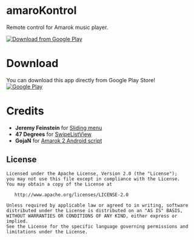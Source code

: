 # amaroKontrol  
Remote control for Amarok music player.

[![Download from Google Play](https://dl.dropboxusercontent.com/u/17229025/Android/amarokontrol/AmarokPromoSmall.png)](https://play.google.com/store/apps/details?id=com.mv2studio.amarok.kontrol.free)


# Download  
You can download this app directly from Google Play Store!  
[![Google Play](http://developer.android.com/images/brand/en_generic_rgb_wo_45.png)](https://play.google.com/store/apps/details?id=com.mv2studio.amarok.kontrol.free)


# Credits
* **Jeremy Feinstein** for [Sliding menu](https://github.com/jfeinstein10/SlidingMenu)
* **47 Degrees** for [SwipeListView](https://github.com/47deg/android-swipelistview)
* **GojaN** for [Amarok 2 Android script](http://kde-apps.org/content/show.php/Amarok+2+Android?content=141974)

License
---

	Licensed under the Apache License, Version 2.0 (the "License");
    you may not use this file except in compliance with the License.
    You may obtain a copy of the License at

       http://www.apache.org/licenses/LICENSE-2.0

    Unless required by applicable law or agreed to in writing, software
    distributed under the License is distributed on an "AS IS" BASIS,
    WITHOUT WARRANTIES OR CONDITIONS OF ANY KIND, either express or implied.
    See the License for the specific language governing permissions and
    limitations under the License.
